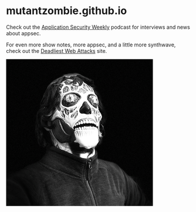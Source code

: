 # mutantzombie.github.io

Check out the [Application Security Weekly] podcast for interviews and news about appsec.

For even more show notes, more appsec, and a little more synthwave, check out the [Deadliest Web Attacks] site.

![Mike Shema They Live]


[Application Security Weekly]: https://www.scmagazine.com/podcast-show/application-security-weekly
[Deadliest Web Attacks]: https://deadliestwebattacks.com
[Mike Shema They Live]: assets/mike-shema-they-live.png
